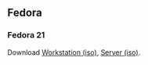 ## Fedora

### Fedora 21
Download [Workstation (iso)](http://web.archive.org/web/20150330235340/http://download.fedoraproject.org/pub/fedora/linux/releases/21/Workstation/x86_64/iso/Fedora-Live-Workstation-x86_64-21-5.iso), [Server (iso)](http://web.archive.org/web/20150330235353/http://download.fedoraproject.org/pub/fedora/linux/releases/21/Server/x86_64/iso/Fedora-Server-DVD-x86_64-21.iso).